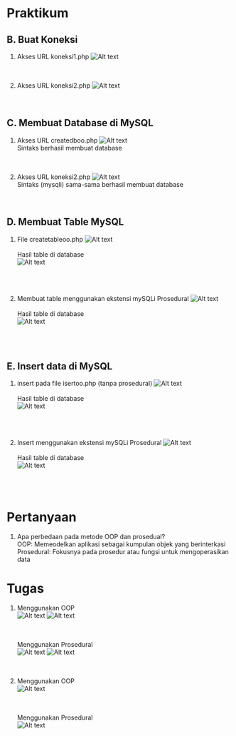 # Praktikum 

## B. Buat Koneksi 
1. Akses URL koneksi1.php 
![Alt text](/Pertemuan14/Handout/img/koneksi1.png)
<br><br><br>

2. Akses URL koneksi2.php 
![Alt text](/Pertemuan14/Handout/img/koneksi2.png)
<br><br><br>


## C. Membuat Database di MySQL 
1. Akses URL createdboo.php 
![Alt text](/Pertemuan14/Handout/img/dbo.png)<br>
Sintaks berhasil membuat database
<br><br><br>

2. Akses URL koneksi2.php 
![Alt text](/Pertemuan14/Handout/img/dboprc.png)<br>
Sintaks (mysqli) sama-sama berhasil membuat database
<br><br><br>



## D. Membuat Table MySQL 
1. File createtableoo.php 
![Alt text](/Pertemuan14/Handout/img/tabledbo.png)<br><br>
Hasil table di database<br>
![Alt text](/Pertemuan14/Handout/img/hasiltabledbo.png)<br>
<br><br><br>

2. Membuat table menggunakan ekstensi mySQLi Prosedural
![Alt text](/Pertemuan14/Handout/img/tabledbpro.png)<br><br>
Hasil table di database<br>
![Alt text](/Pertemuan14/Handout/img/hasiltabledbpro.png)<br>
<br><br><br>



## E. Insert data di MySQL 
1. insert pada file isertoo.php (tanpa prosedural)
![Alt text](/Pertemuan14/Handout/img/insertdbo.png)<br><br>
Hasil table di database<br>
![Alt text](/Pertemuan14/Handout/img/hasilinsertdbo.png)<br>
<br><br><br>

2. Insert menggunakan ekstensi mySQLi Prosedural 
![Alt text](/Pertemuan14/Handout/img/insertdbpro.png)<br><br>
Hasil table di database<br>
![Alt text](/Pertemuan14/Handout/img/hasilinsertdbpro.png)<br>
<br><br><br>


# Pertanyaan 
1. Apa perbedaan pada metode OOP dan prosedual? <br>
OOP: Memeodelkan aplikasi sebagai kumpulan objek yang berinterkasi <br>
Prosedural: Fokusnya pada prosedur atau fungsi untuk mengoperasikan data

# Tugas
1.  Menggunakan OOP <br>
![Alt text](/Pertemuan14/Handout/img/tugas1oop.png)
![Alt text](/Pertemuan14/Handout/img/hasiltugas1oop.png)
<br><br><br>

    Menggunakan Prosedural <br>
![Alt text](/Pertemuan14/Handout/img/tugas2prosedural.png)
![Alt text](/Pertemuan14/Handout/img/hasiltugas1prosedural.png)
<br><br><br>

2. Menggunakan OOP <br>
![Alt text](/Pertemuan14/Handout/img/tugas2oop.png)
<br><br><br>

    Menggunakan Prosedural <br>
![Alt text](/Pertemuan14/Handout/img/tugas2prosedural.png)
<br><br><br>






